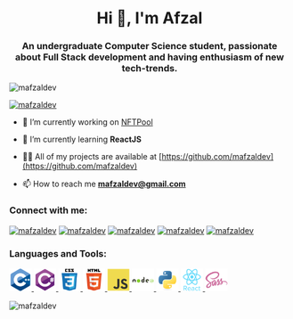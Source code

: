 <h1 align="center">Hi 👋, I'm Afzal</h1>
<h3 align="center">An undergraduate Computer Science student, passionate about Full Stack development and having enthusiasm of new tech-trends.</h3>

<p align="left"> <img src="https://komarev.com/ghpvc/?username=mafzaldev&label=Profile%20views&color=0e75b6&style=flat-square" alt="mafzaldev" /> </p>

<p align="left"> <a href="https://twitter.com/mafzaldev" target="blank"><img src="https://img.shields.io/twitter/follow/mafzaldev?logo=twitter&style=for-the-badge" alt="mafzaldev" /></a> </p>

- 🔭 I’m currently working on [NFTPool](https://github.com/mafzaldev/nftpool)

- 🌱 I’m currently learning **ReactJS**

- 👨‍💻 All of my projects are available at [https://github.com/mafzaldev](https://github.com/mafzaldev)

- 📫 How to reach me **mafzaldev@gmail.com**

<h3 align="left">Connect with me:</h3>
<p align="left">
<a href="https://twitter.com/mafzaldev" target="blank"><img align="center" src="https://raw.githubusercontent.com/rahuldkjain/github-profile-readme-generator/master/src/images/icons/Social/twitter.svg" alt="mafzaldev" height="30" width="40" /></a>
<a href="https://linkedin.com/in/mafzaldev" target="blank"><img align="center" src="https://raw.githubusercontent.com/rahuldkjain/github-profile-readme-generator/master/src/images/icons/Social/linked-in-alt.svg" alt="mafzaldev" height="30" width="40" /></a>
<a href="https://fb.com/mafzaldev" target="blank"><img align="center" src="https://raw.githubusercontent.com/rahuldkjain/github-profile-readme-generator/master/src/images/icons/Social/facebook.svg" alt="mafzaldev" height="30" width="40" /></a>
<a href="https://instagram.com/mafzaldev" target="blank"><img align="center" src="https://raw.githubusercontent.com/rahuldkjain/github-profile-readme-generator/master/src/images/icons/Social/instagram.svg" alt="mafzaldev" height="30" width="40" /></a>
<a href="https://www.behance.net/mafzaldev" target="blank"><img align="center" src="https://raw.githubusercontent.com/rahuldkjain/github-profile-readme-generator/master/src/images/icons/Social/behance.svg" alt="mafzaldev" height="30" width="40" /></a>
</p>

<h3 align="left">Languages and Tools:</h3>
<p align="left"> <a href="https://www.w3schools.com/cpp/" target="_blank" rel="noreferrer"> <img src="https://raw.githubusercontent.com/devicons/devicon/master/icons/cplusplus/cplusplus-original.svg" alt="cplusplus" width="40" height="40"/> </a> <a href="https://www.w3schools.com/cs/" target="_blank" rel="noreferrer"> <img src="https://raw.githubusercontent.com/devicons/devicon/master/icons/csharp/csharp-original.svg" alt="csharp" width="40" height="40"/> </a> <a href="https://www.w3schools.com/css/" target="_blank" rel="noreferrer"> <img src="https://raw.githubusercontent.com/devicons/devicon/master/icons/css3/css3-original-wordmark.svg" alt="css3" width="40" height="40"/> </a> <a href="https://www.w3.org/html/" target="_blank" rel="noreferrer"> <img src="https://raw.githubusercontent.com/devicons/devicon/master/icons/html5/html5-original-wordmark.svg" alt="html5" width="40" height="40"/> </a> <a href="https://developer.mozilla.org/en-US/docs/Web/JavaScript" target="_blank" rel="noreferrer"> <img src="https://raw.githubusercontent.com/devicons/devicon/master/icons/javascript/javascript-original.svg" alt="javascript" width="40" height="40"/> </a> <a href="https://nodejs.org" target="_blank" rel="noreferrer"> <img src="https://raw.githubusercontent.com/devicons/devicon/master/icons/nodejs/nodejs-original-wordmark.svg" alt="nodejs" width="40" height="40"/> </a> <a href="https://www.python.org" target="_blank" rel="noreferrer"> <img src="https://raw.githubusercontent.com/devicons/devicon/master/icons/python/python-original.svg" alt="python" width="40" height="40"/> </a> <a href="https://reactjs.org/" target="_blank" rel="noreferrer"> <img src="https://raw.githubusercontent.com/devicons/devicon/master/icons/react/react-original-wordmark.svg" alt="react" width="40" height="40"/> </a> <a href="https://sass-lang.com" target="_blank" rel="noreferrer"> <img src="https://raw.githubusercontent.com/devicons/devicon/master/icons/sass/sass-original.svg" alt="sass" width="40" height="40"/> </a> </p>

<p><img align="center" src="https://github-readme-streak-stats.herokuapp.com/?user=mafzaldev&" alt="mafzaldev" /></p>
